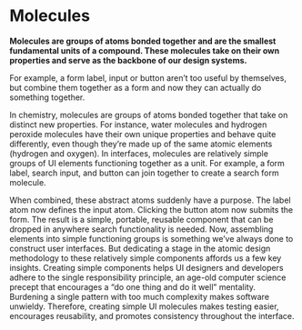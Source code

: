 # Molecules

**Molecules are groups of atoms bonded together and are the smallest fundamental units of a compound. These molecules take on their own properties and serve as the backbone of our design systems.**

For example, a form label, input or button aren’t too useful by themselves, but combine them together as a form and now they can actually do something together.

In chemistry, molecules are groups of atoms bonded together that take on distinct new properties. For instance, water molecules and hydrogen peroxide molecules have their own unique properties and behave quite differently, even though they’re made up of the same atomic elements \(hydrogen and oxygen\). In interfaces, molecules are relatively simple groups of UI elements functioning together as a unit. For example, a form label, search input, and button can join together to create a search form molecule.

When combined, these abstract atoms suddenly have a purpose. The label atom now defines the input atom. Clicking the button atom now submits the form. The result is a simple, portable, reusable component that can be dropped in anywhere search functionality is needed. Now, assembling elements into simple functioning groups is something we’ve always done to construct user interfaces. But dedicating a stage in the atomic design methodology to these relatively simple components affords us a few key insights. Creating simple components helps UI designers and developers adhere to the single responsibility principle, an age-old computer science precept that encourages a “do one thing and do it well” mentality. Burdening a single pattern with too much complexity makes software unwieldy. Therefore, creating simple UI molecules makes testing easier, encourages reusability, and promotes consistency throughout the interface.

